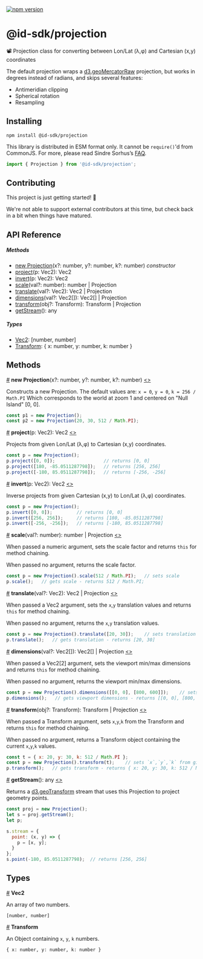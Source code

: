 [![npm version](https://badge.fury.io/js/%40id-sdk%2Fprojection.svg)](https://badge.fury.io/js/%40id-sdk%2Fprojection)

# @id-sdk/projection

📽 Projection class for converting between Lon/Lat (λ,φ) and Cartesian (x,y) coordinates

 The default projection wraps a [d3.geoMercatorRaw](https://github.com/d3/d3-geo#geoMercatorRaw) projection, but works in degrees instead of radians, and skips several features:
- Antimeridian clipping
- Spherical rotation
- Resampling

## Installing

`npm install @id-sdk/projection`

This library is distributed in ESM format only.  It cannot be `require()`'d from CommonJS.
For more, please read Sindre Sorhus’s [FAQ](https://gist.github.com/sindresorhus/a39789f98801d908bbc7ff3ecc99d99c).

```js
import { Projection } from '@id-sdk/projection';
```


## Contributing

This project is just getting started! 🌱

We're not able to support external contributors at this time, but check back in a bit when things have matured.


## API Reference

##### Methods
* [new Projection](#constructor)(x?: number, y?: number, k?: number) _constructor_
* [project](#project)(p: Vec2): Vec2
* [invert](#invert)(p: Vec2): Vec2
* [scale](#scale)(val?: number): number | Projection
* [translate](#translate)(val?: Vec2): Vec2 | Projection
* [dimensions](#dimensions)(val?: Vec2[]): Vec2[] | Projection
* [transform](#transform)(obj?: Transform): Transform | Projection
* [getStream](#getStream)(): any

##### Types
* [Vec2](#Vec2): [number, number]
* [Transform](#Transform): { x: number, y: number, k: number }


## Methods

<a name="constructor" href="#constructor">#</a> <b>new Projection</b>(x?: number, y?: number, k?: number)
[<>](https://github.com/ideditor/id-sdk/blob/main/packages/math/projection/src/projection.ts#L26 "Source")

Constructs a new Projection.  The default values are:
`x = 0`, `y = 0`, `k = 256 / Math.PI`
Which corresponds to the world at zoom 1 and centered on "Null Island" [0, 0].

```js
const p1 = new Projection();
const p2 = new Projection(20, 30, 512 / Math.PI);
```


<a name="project" href="#project">#</a> <b>project</b>(p: Vec2): Vec2
[<>](https://github.com/ideditor/id-sdk/blob/main/packages/math/projection/src/projection.ts#L33 "Source")

Projects from given Lon/Lat (λ,φ) to Cartesian (x,y) coordinates.

```js
const p = new Projection();
p.project([0, 0]);                  // returns [0, 0]
p.project([180, -85.0511287798]);   // returns [256, 256]
p.project([-180, 85.0511287798]);   // returns [-256, -256]
```


<a name="invert" href="#invert">#</a> <b>invert</b>(p: Vec2): Vec2
[<>](https://github.com/ideditor/id-sdk/blob/main/packages/math/projection/src/projection.ts#L39 "Source")

Inverse projects from given Cartesian (x,y) to Lon/Lat (λ,φ) coordinates.

```js
const p = new Projection();
p.invert([0, 0]);         // returns [0, 0]
p.invert([256, 256]);     // returns [180, -85.0511287798]
p.invert([-256, -256]);   // returns [-180, 85.0511287798]
```


<a name="scale" href="#scale">#</a> <b>scale</b>(val?: number): number | Projection
[<>](https://github.com/ideditor/id-sdk/blob/main/packages/math/projection/src/projection.ts#L45 "Source")

When passed a numeric argument, sets the scale factor and returns `this` for method chaining.

When passed no argument, returns the scale factor.

```js
const p = new Projection().scale(512 / Math.PI);   // sets scale
p.scale();   // gets scale - returns 512 / Math.PI;
```


<a name="translate" href="#translate">#</a> <b>translate</b>(val?: Vec2): Vec2 | Projection
[<>](https://github.com/ideditor/id-sdk/blob/main/packages/math/projection/src/projection.ts#L52 "Source")

When passed a Vec2 argument, sets the `x`,`y` translation values and returns `this` for method chaining.

When passed no argument, returns the `x`,`y` translation values.

```js
const p = new Projection().translate([20, 30]);    // sets translation
p.translate();   // gets translation - returns [20, 30]
```


<a name="dimensions" href="#dimensions">#</a> <b>dimensions</b>(val?: Vec2[]): Vec2[] | Projection
[<>](https://github.com/ideditor/id-sdk/blob/main/packages/math/projection/src/projection.ts#L60 "Source")

When passed a Vec2[2] argument, sets the viewport min/max dimensions and returns `this` for method chaining.

When passed no argument, returns the viewport min/max dimensions.

```js
const p = new Projection().dimensions([[0, 0], [800, 600]]);    // sets viewport dimensions
p.dimensions();   // gets viewport dimensions - returns [[0, 0], [800, 600]]
```


<a name="transform" href="#transform">#</a> <b>transform</b>(obj?: Transform): Transform | Projection
[<>](https://github.com/ideditor/id-sdk/blob/main/packages/math/projection/src/projection.ts#L67 "Source")

When passed a Transform argument, sets `x`,`y`,`k` from the Transform and returns `this` for method chaining.

When passed no argument, returns a Transform object containing the current `x`,`y`,`k` values.

```js
const t = { x: 20, y: 30, k: 512 / Math.PI };
const p = new Projection().transform(t);    // sets `x`,`y`,`k` from given Transform object
p.transform();   // gets transform - returns { x: 20, y: 30, k: 512 / Math.PI }
```


<a name="getStream" href="#getStream">#</a> <b>getStream</b>(): any
[<>](https://github.com/ideditor/id-sdk/blob/main/packages/math/projection/src/projection.ts#L76 "Source")

Returns a [d3.geoTransform](https://github.com/d3/d3-geo#transforms) stream that uses this Projection to project geometry points.

```js
const proj = new Projection();
let s = proj.getStream();
let p;

s.stream = {
  point: (x, y) => {
    p = [x, y];
  }
};
s.point(-180, 85.0511287798);  // returns [256, 256]
```


## Types

<a name="Vec2" href="#Vec2">#</a> <b>Vec2</b>

An array of two numbers.

`[number, number]`

<a name="Transform" href="#Transform">#</a> <b>Transform</b>

An Object containing `x`, `y`, `k` numbers.

`{ x: number, y: number, k: number }`

